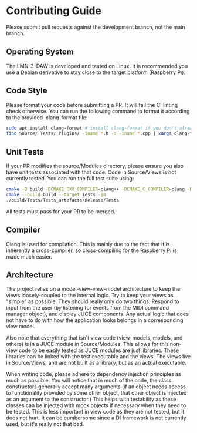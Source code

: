 # Contributing Guide
Please submit pull requests against the development branch, not the main branch. 

## Operating System
The LMN-3-DAW is developed and tested on Linux. It is recommended you use a Debian derivative to stay close 
to the target platform (Raspberry Pi). 

## Code Style
Please format your code before submitting a PR. It will fail the CI linting check otherwise. You can run the following 
command to format it according to the provided .clang-format file:
```bash
sudo apt install clang-format # install clang-format if you don't already have it
find Source/ Tests/ Plugins/ -iname *.h -o -iname *.cpp | xargs clang-format -i --style=file
```

## Unit Tests
If your PR modifies the source/Modules directory, please ensure you also have unit
tests associated with that code. Code in Source/Views is not currently tested. You can run the full test suite using:
```bash
cmake -B build -DCMAKE_CXX_COMPILER=clang++ -DCMAKE_C_COMPILER=clang -DCMAKE_BUILD_TYPE=Release
cmake --build build --target Tests -j8
./build/Tests/Tests_artefacts/Release/Tests
```

All tests must pass for your PR to be merged. 

## Compiler
Clang is used for compilation. This is mainly due to the fact that it is inherently a cross-compiler, so cross-compiling
for the Raspberry Pi is made much easier. 

## Architecture
The project relies on a model-view-view-model architecture to keep the views loosely-coupled to the internal logic. Try
to keep your views as "simple" as possible. They should really only do two things. Respond to input from the user
(by listening for events from the MIDI command manager object), and display JUCE components. Any actual logic that does 
not have to do with how the application looks belongs in a corresponding view model.

Also note that everything that isn't view code (view-models, models, and others) is in a JUCE module in Source/Modules. 
This allows for this non-view code to be easily tested as JUCE modules are just libraries. These libraries can be linked
with the test executable and the views. The views live in Source/Views, and are not built as a library, but as an actual
executable. 

When writing code, please adhere to dependency injection principles as much as possible. You will notice that in much
of the code, the class constructors generally accept many arguments (if an object needs access to functionality provided 
by some other object, that other object is injected as an argument to the constructor.) This helps with testability as 
these classes can be injected with mock objects if necessary when they need to be tested. This is less important in view
code as they are not tested, but it does not hurt. It can be cumbersome since a DI framework is not currently used, but
it's really not that bad. 

